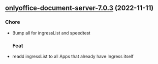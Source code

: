 

## [onlyoffice-document-server-7.0.3](https://github.com/truecharts/charts/compare/onlyoffice-document-server-7.0.2...onlyoffice-document-server-7.0.3) (2022-11-11)

### Chore

- Bump all for ingressList and speedtest
  
  ### Feat

- readd ingressList to all Apps that already have Ingress itself
  
  